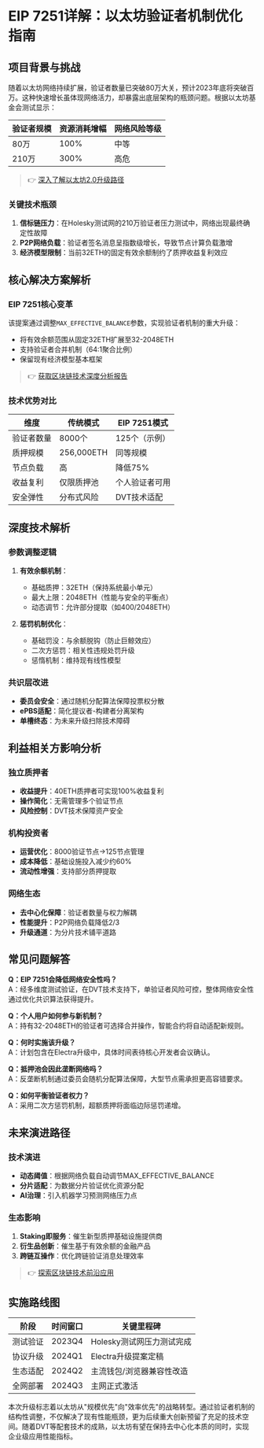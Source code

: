 # EIP 7251详解：以太坊验证者机制优化指南

## 项目背景与挑战

随着以太坊网络持续扩展，验证者数量已突破80万大关，预计2023年底将突破百万。这种快速增长虽体现网络活力，却暴露出底层架构的瓶颈问题。根据以太坊基金会测试显示：

| 验证者规模 | 资源消耗增幅 | 网络风险等级 |
|------------|--------------|--------------|
| 80万       | 100%         | 中等         |
| 210万      | 300%         | 高危         |

> 👉 [深入了解以太坊2.0升级路径](https://bit.ly/okx_welcome)

### 关键技术瓶颈
1. **信标链压力**：在Holesky测试网的210万验证者压力测试中，网络出现最终确定性故障
2. **P2P网络负载**：验证者签名消息呈指数级增长，导致节点计算负载激增
3. **经济模型限制**：当前32ETH的固定有效余额制约了质押收益复利效应

## 核心解决方案解析

### EIP 7251核心变革
该提案通过调整`MAX_EFFECTIVE_BALANCE`参数，实现验证者机制的重大升级：
- 将有效余额范围从固定32ETH扩展至32-2048ETH
- 支持验证者合并机制（64:1聚合比例）
- 保留现有经济模型基本框架

> 👉 [获取区块链技术深度分析报告](https://bit.ly/okx_welcome)

### 技术优势对比
| 维度         | 传统模式          | EIP 7251模式      |
|--------------|-------------------|-------------------|
| 验证者数量   | 8000个            | 125个（示例）     |
| 质押规模     | 256,000ETH        | 同等规模          |
| 节点负载     | 高                | 降低75%           |
| 收益复利     | 仅限质押池        | 个人验证者可用    |
| 安全弹性     | 分布式风险        | DVT技术适配       |

## 深度技术解析

### 参数调整逻辑
1. **有效余额机制**：
   - 基础质押：32ETH（保持系统最小单元）
   - 最大上限：2048ETH（性能与安全的平衡点）
   - 动态调节：允许部分提取（如400/2048ETH）

2. **惩罚机制优化**：
   - 基础罚没：与余额脱钩（防止巨鲸效应）
   - 二次方惩罚：相关性违规处罚升级
   - 惩惰机制：维持现有线性模型

### 共识层改进
- **委员会安全**：通过随机分配算法保障投票权分散
- **ePBS适配**：简化提议者-构建者分离架构
- **单槽终态**：为未来升级扫除技术障碍

## 利益相关方影响分析

### 独立质押者
- **收益提升**：40ETH质押者可实现100%收益复利
- **操作简化**：无需管理多个验证节点
- **风险控制**：DVT技术保障资产安全

### 机构投资者
- **运营优化**：8000验证节点→125节点管理
- **成本降低**：基础设施投入减少约60%
- **流动性增强**：支持部分质押提取

### 网络生态
- **去中心化保障**：验证者数量与权力解耦
- **性能提升**：P2P网络负载降低2/3
- **升级通道**：为分片技术铺平道路

## 常见问题解答

**Q：EIP 7251会降低网络安全性吗？**  
A：经多维度测试验证，在DVT技术支持下，单验证者风险可控，整体网络安全性通过优化共识算法获得提升。

**Q：个人用户如何参与新机制？**  
A：持有32-2048ETH的验证者可选择合并操作，智能合约将自动适配新规则。

**Q：何时实施该升级？**  
A：计划包含在Electra升级中，具体时间表待核心开发者会议确认。

**Q：抵押池会因此垄断网络吗？**  
A：反垄断机制通过委员会随机分配算法保障，大型节点需承担更高容错要求。

**Q：如何平衡验证者权力？**  
A：采用二次方惩罚机制，超额质押将面临边际惩罚递增。

## 未来演进路径

### 技术演进
- **动态阈值**：根据网络负载自动调节MAX_EFFECTIVE_BALANCE
- **分片适配**：为数据分片验证优化资源分配
- **AI治理**：引入机器学习预测网络压力点

### 生态影响
1. **Staking即服务**：催生新型质押基础设施提供商
2. **衍生品创新**：催生基于有效余额的金融产品
3. **跨链互操作**：优化跨链验证消息处理效率

> 👉 [探索区块链技术前沿应用](https://bit.ly/okx_welcome)

## 实施路线图

| 阶段       | 时间窗口   | 关键里程碑                  |
|------------|------------|-----------------------------|
| 测试验证   | 2023Q4     | Holesky测试网压力测试完成   |
| 协议升级   | 2024Q1     | Electra升级提案定稿         |
| 生态适配   | 2024Q2     | 主流钱包/浏览器兼容性改造   |
| 全网部署   | 2024Q3     | 主网正式激活                |

本次升级标志着以太坊从"规模优先"向"效率优先"的战略转型。通过验证者机制的结构性调整，不仅解决了现有性能瓶颈，更为后续重大创新预留了充足的技术空间。随着DVT等配套技术的成熟，以太坊有望在保持去中心化本质的同时，实现企业级应用性能指标。